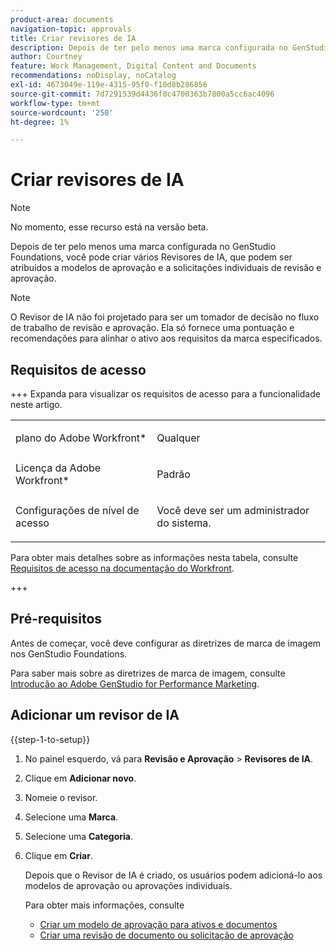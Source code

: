 ```yaml
---
product-area: documents
navigation-topic: approvals
title: Criar revisores de IA
description: Depois de ter pelo menos uma marca configurada no GenStudio Foundations, você pode criar vários Revisores de IA, que podem ser atribuídos a modelos de aprovação e a solicitações individuais de revisão e aprovação.
author: Courtney
feature: Work Management, Digital Content and Documents
recommendations: noDisplay, noCatalog
exl-id: 4673049e-119e-4315-95f0-f10d8b286856
source-git-commit: 7d7291539d4436f0c4700363b7800a5cc6ac4096
workflow-type: tm+mt
source-wordcount: '250'
ht-degree: 1%

---
```


# Criar revisores de IA

>[!NOTE]
>
>No momento, esse recurso está na versão beta.

Depois de ter pelo menos uma marca configurada no GenStudio Foundations, você pode criar vários Revisores de IA, que podem ser atribuídos a modelos de aprovação e a solicitações individuais de revisão e aprovação.

>[!NOTE]
>
>O Revisor de IA não foi projetado para ser um tomador de decisão no fluxo de trabalho de revisão e aprovação. Ela só fornece uma pontuação e recomendações para alinhar o ativo aos requisitos da marca especificados.

## Requisitos de acesso

+++ Expanda para visualizar os requisitos de acesso para a funcionalidade neste artigo.

<table style="table-layout:auto"> 
 <col> 
 <col> 
 <tbody> 
  <tr> 
   <td role="rowheader">plano do Adobe Workfront*</td> 
   <td> <p>Qualquer</p> </td> 
  </tr> 
  <tr> 
   <td role="rowheader">Licença da Adobe Workfront*</td> 
   <td> <p>Padrão</p> </td> 
  </tr> 
  <tr> 
   <td role="rowheader">Configurações de nível de acesso</td> 
   <td> <p>Você deve ser um administrador do sistema.</p></td> 
  </tr> 
 </tbody> 
</table>

Para obter mais detalhes sobre as informações nesta tabela, consulte [Requisitos de acesso na documentação do Workfront](/help/quicksilver/administration-and-setup/add-users/access-levels-and-object-permissions/access-level-requirements-in-documentation.md).

+++

## Pré-requisitos

Antes de começar, você deve configurar as diretrizes de marca de imagem nos GenStudio Foundations.

Para saber mais sobre as diretrizes de marca de imagem, consulte [Introdução ao Adobe GenStudio for Performance Marketing](https://experienceleague.adobe.com/en/docs/genstudio-for-performance-marketing/user-guide/get-started).

## Adicionar um revisor de IA

{{step-1-to-setup}}

1. No painel esquerdo, vá para **Revisão e Aprovação** > **Revisores de IA**.
1. Clique em **Adicionar novo**.
1. Nomeie o revisor.
1. Selecione uma **Marca**.
1. Selecione uma **Categoria**.
1. Clique em **Criar**.

   Depois que o Revisor de IA é criado, os usuários podem adicioná-lo aos modelos de aprovação ou aprovações individuais.

   Para obter mais informações, consulte

   * [Criar um modelo de aprovação para ativos e documentos](/help/quicksilver/review-and-approve-work/document-reviews-and-approvals/manage-document-approvals/create-approval-template.md)
   * [Criar uma revisão de documento ou solicitação de aprovação](/help/quicksilver/review-and-approve-work/document-reviews-and-approvals/manage-document-approvals/create-a-document-approval.md)
